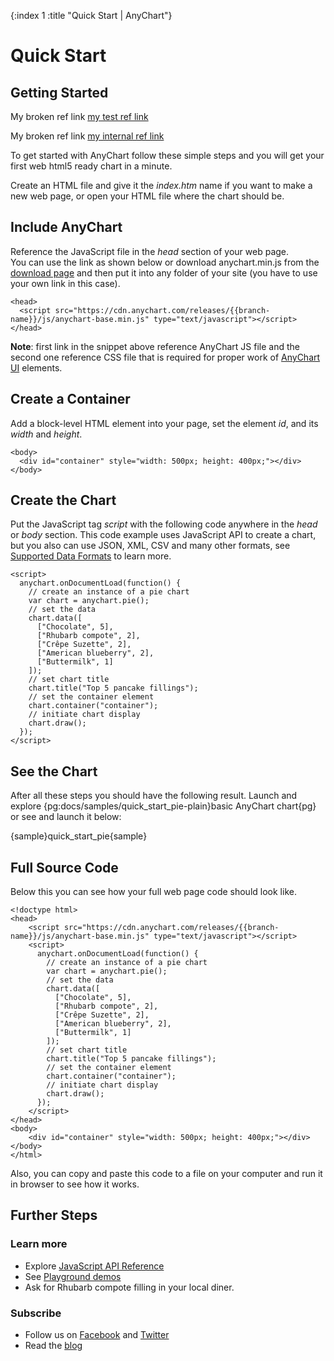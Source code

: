 {:index 1 :title "Quick Start | AnyChart"}
# Quick Start

## Getting Started

My broken ref link [my test ref link](./Downloading_AnyChart#abracadabra)

My broken ref link [my internal ref link](#asdfasdfdddddrdfrzz1)

To get started with AnyChart follow these simple steps and you will get your first web html5 ready chart in a minute.

Create an HTML file and give it the *index.htm* name if you want to make a new web page, or open your HTML file where the chart should be.

## Include AnyChart

Reference the JavaScript file in the *head* section of your web page.  
You can use the link as shown below or download anychart.min.js from the [download page](./Downloading_AnyChart) and then put it into any folder of your site (you have to use your own link in this case). 

```
<head>
  <script src="https://cdn.anychart.com/releases/{{branch-name}}/js/anychart-base.min.js" type="text/javascript"></script>
</head>
```

**Note**: first link in the snippet above reference AnyChart JS file and the second one reference CSS file that is required for proper work of [AnyChart UI](../Common_Settings/UI_Controls/AnyChart_UI) elements.

## Create a Container

Add a block-level HTML element into your page, set the element *id*, and its *width* and *height*.

```
<body>
  <div id="container" style="width: 500px; height: 400px;"></div>
</body>
```

## Create the Chart

Put the JavaScript tag *script* with the following code anywhere in the *head* or *body* section. This code example uses JavaScript API to create a chart, but you also can use JSON, XML, CSV and many other formats, see [Supported Data Formats](../Working_with_Data/Supported_Data_Formats) to learn more.

```
<script>
  anychart.onDocumentLoad(function() {
    // create an instance of a pie chart
    var chart = anychart.pie();
    // set the data
    chart.data([
      ["Chocolate", 5],
      ["Rhubarb compote", 2],
      ["Crêpe Suzette", 2],
      ["American blueberry", 2],
      ["Buttermilk", 1]
    ]);
    // set chart title
    chart.title("Top 5 pancake fillings");
    // set the container element 
    chart.container("container");
    // initiate chart display
    chart.draw();
  });
</script>
```
  
## See the Chart

After all these steps you should have the following result. Launch and explore {pg:docs/samples/quick_start_pie-plain}basic AnyChart chart{pg} or see and launch it below:

{sample}quick\_start\_pie{sample}

## Full Source Code

Below this you can see how your full web page code should look like.
```
<!doctype html>
<head>
    <script src="https://cdn.anychart.com/releases/{{branch-name}}/js/anychart-base.min.js" type="text/javascript"></script>
    <script>
      anychart.onDocumentLoad(function() {
        // create an instance of a pie chart
        var chart = anychart.pie();
        // set the data
        chart.data([
          ["Chocolate", 5],
          ["Rhubarb compote", 2],
          ["Crêpe Suzette", 2],
          ["American blueberry", 2],
          ["Buttermilk", 1]
        ]);
        // set chart title
        chart.title("Top 5 pancake fillings");
        // set the container element 
        chart.container("container");
        // initiate chart display
        chart.draw();
      });
    </script>
</head>
<body>
    <div id="container" style="width: 500px; height: 400px;"></div>
</body>
</html>
```

Also, you can copy and paste this code to a file on your computer and run it in browser to see how it works.  
  
## Further Steps

### Learn more

* Explore [JavaScript API Reference](https://api.anychart.com/)
* See [Playground demos](https://playground.anychart.com/)
* Ask for Rhubarb compote filling in your local diner.

### Subscribe

* Follow us on [Facebook](https://www.facebook.com/AnyCharts) and [Twitter](https://twitter.com/intent/follow?&screen_name=anychart&original_referer=http%3A%2F%2Fdocs.anychart.com)
* Read the [blog](https://www.anychart.com/blog/)
